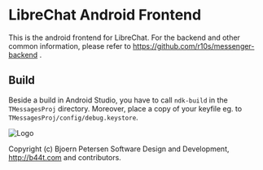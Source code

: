 LibreChat Android Frontend
================================================================================

This is the android frontend for LibreChat.  For the backend and other common
information, please refer to https://github.com/r10s/messenger-backend .


Build
--------------------------------------------------------------------------------

Beside a build in Android Studio, you have to call `ndk-build` in the
`TMessagesProj` directory.  Moreover, place a copy of your keyfile eg. to
`TMessagesProj/config/debug.keystore`.

![Logo](https://librechat.org/start-img3.png)

Copyright (c) Bjoern Petersen Software Design and Development,
http://b44t.com and contributors.
